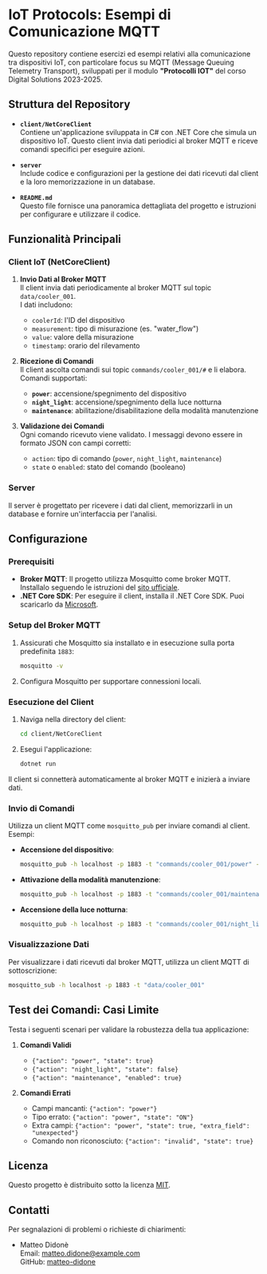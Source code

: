 
# IoT Protocols: Esempi di Comunicazione MQTT

Questo repository contiene esercizi ed esempi relativi alla comunicazione tra dispositivi IoT, con particolare focus su MQTT (Message Queuing Telemetry Transport), sviluppati per il modulo **"Protocolli IOT"** del corso Digital Solutions 2023-2025.

## Struttura del Repository

- **`client/NetCoreClient`**  
  Contiene un'applicazione sviluppata in C# con .NET Core che simula un dispositivo IoT. Questo client invia dati periodici al broker MQTT e riceve comandi specifici per eseguire azioni.

- **`server`**  
  Include codice e configurazioni per la gestione dei dati ricevuti dal client e la loro memorizzazione in un database.

- **`README.md`**  
  Questo file fornisce una panoramica dettagliata del progetto e istruzioni per configurare e utilizzare il codice.

## Funzionalità Principali

### Client IoT (NetCoreClient)

1. **Invio Dati al Broker MQTT**  
   Il client invia dati periodicamente al broker MQTT sul topic `data/cooler_001`.  
   I dati includono: 
   - `coolerId`: l'ID del dispositivo
   - `measurement`: tipo di misurazione (es. "water_flow")
   - `value`: valore della misurazione
   - `timestamp`: orario del rilevamento

2. **Ricezione di Comandi**  
   Il client ascolta comandi sui topic `commands/cooler_001/#` e li elabora.  
   Comandi supportati:  
   - **`power`**: accensione/spegnimento del dispositivo  
   - **`night_light`**: accensione/spegnimento della luce notturna  
   - **`maintenance`**: abilitazione/disabilitazione della modalità manutenzione  

3. **Validazione dei Comandi**  
   Ogni comando ricevuto viene validato. I messaggi devono essere in formato JSON con campi corretti:
   - `action`: tipo di comando (`power`, `night_light`, `maintenance`)
   - `state` o `enabled`: stato del comando (booleano)

### Server

Il server è progettato per ricevere i dati dal client, memorizzarli in un database e fornire un'interfaccia per l'analisi.

## Configurazione

### Prerequisiti

- **Broker MQTT**: Il progetto utilizza Mosquitto come broker MQTT. Installalo seguendo le istruzioni del [sito ufficiale](https://mosquitto.org/).
- **.NET Core SDK**: Per eseguire il client, installa il .NET Core SDK. Puoi scaricarlo da [Microsoft](https://dotnet.microsoft.com/).

### Setup del Broker MQTT

1. Assicurati che Mosquitto sia installato e in esecuzione sulla porta predefinita `1883`:
   ```bash
   mosquitto -v
   ```

2. Configura Mosquitto per supportare connessioni locali.

### Esecuzione del Client

1. Naviga nella directory del client:
   ```bash
   cd client/NetCoreClient
   ```

2. Esegui l'applicazione:
   ```bash
   dotnet run
   ```

Il client si connetterà automaticamente al broker MQTT e inizierà a inviare dati.

### Invio di Comandi

Utilizza un client MQTT come `mosquitto_pub` per inviare comandi al client. Esempi:

- **Accensione del dispositivo**:
  ```bash
  mosquitto_pub -h localhost -p 1883 -t "commands/cooler_001/power" -m '{"action": "power", "state": true}'
  ```

- **Attivazione della modalità manutenzione**:
  ```bash
  mosquitto_pub -h localhost -p 1883 -t "commands/cooler_001/maintenance" -m '{"action": "maintenance", "enabled": true}'
  ```

- **Accensione della luce notturna**:
  ```bash
  mosquitto_pub -h localhost -p 1883 -t "commands/cooler_001/night_light" -m '{"action": "night_light", "state": true}'
  ```

### Visualizzazione Dati

Per visualizzare i dati ricevuti dal broker MQTT, utilizza un client MQTT di sottoscrizione:
```bash
mosquitto_sub -h localhost -p 1883 -t "data/cooler_001"
```

## Test dei Comandi: Casi Limite

Testa i seguenti scenari per validare la robustezza della tua applicazione:

1. **Comandi Validi**
   - `{"action": "power", "state": true}`
   - `{"action": "night_light", "state": false}`
   - `{"action": "maintenance", "enabled": true}`

2. **Comandi Errati**
   - Campi mancanti: `{"action": "power"}`
   - Tipo errato: `{"action": "power", "state": "ON"}`
   - Extra campi: `{"action": "power", "state": true, "extra_field": "unexpected"}`
   - Comando non riconosciuto: `{"action": "invalid", "state": true}`

## Licenza

Questo progetto è distribuito sotto la licenza [MIT](LICENSE).

## Contatti

Per segnalazioni di problemi o richieste di chiarimenti:
- Matteo Didonè  
  Email: [matteo.didone@example.com](mailto:matteo.didone@example.com)  
  GitHub: [matteo-didone](https://github.com/matteo-didone)

